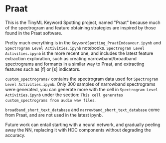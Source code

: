 # Praat
This is the TinyML Keyword Spotting project, named "Praat" because much of the spectrogram and feature obtaining strategies are inspired by those found in the Praat software.

Pretty much everything is in the `KeywordSpotting_PraatEndeavour.ipynb` and `Spectrogram Level Activities.ipynb` notebooks.
`Spectrogram Level Activities.ipynb` is the more recent one, and includes the latest feature extraction exploration, such as creating narrowband/broadband spectrograms and formants in a similar way to Praat, and extracting features such as [f] or [s] indicators.

`custom_spectrograms/` contains the spectrogram data used for `Spectrogram Level Activities.ipynb`. Only 300 samples of narrowband spectrograms were generated, you can generate more with the cell in `Spectrogram Level Activities.ipynb` under the section: `This cell generates custom_spectrograms from audio wav files`.

`broadband_short_text_database` and `narrowband_short_text_database` come from Praat, and are not used in the latest ipynb.

Future work can entail starting with a neural network, and gradually peeling away the NN, replacing it with HDC components without degrading the accuracy.
